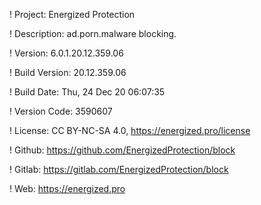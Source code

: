 ! Project: Energized Protection

! Description: ad.porn.malware blocking.

! Version: 6.0.1.20.12.359.06

! Build Version: 20.12.359.06

! Build Date: Thu, 24 Dec 20 06:07:35

! Version Code: 3590607

! License: CC BY-NC-SA 4.0, https://energized.pro/license

! Github: https://github.com/EnergizedProtection/block

! Gitlab: https://gitlab.com/EnergizedProtection/block


! Web: https://energized.pro
